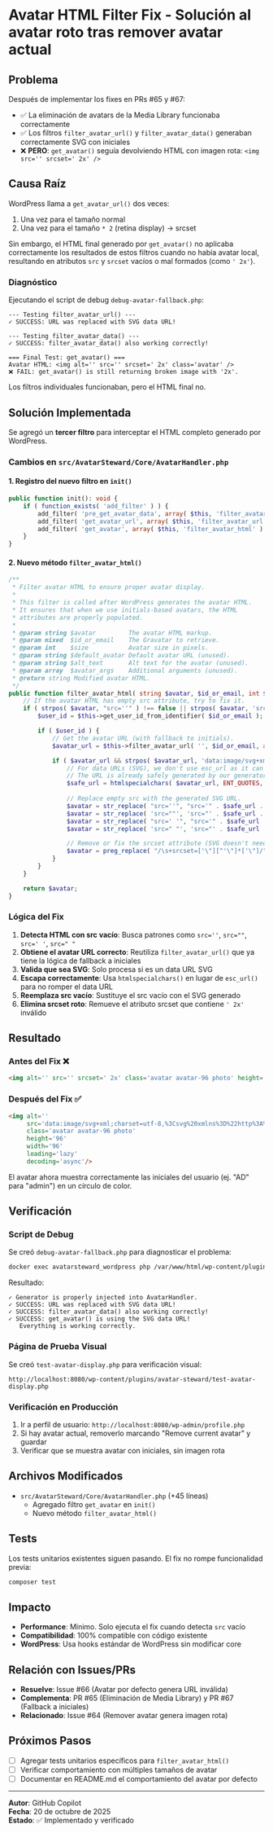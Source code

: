 # Avatar HTML Filter Fix - Solución al avatar roto tras remover avatar actual

## Problema

Después de implementar los fixes en PRs #65 y #67:
- ✅ La eliminación de avatars de la Media Library funcionaba correctamente
- ✅ Los filtros `filter_avatar_url()` y `filter_avatar_data()` generaban correctamente SVG con iniciales
- ❌ **PERO**: `get_avatar()` seguía devolviendo HTML con imagen rota: `<img src='' srcset=' 2x' />`

## Causa Raíz

WordPress llama a `get_avatar_url()` dos veces:
1. Una vez para el tamaño normal
2. Una vez para el tamaño `* 2` (retina display) → srcset

Sin embargo, el HTML final generado por `get_avatar()` no aplicaba correctamente los resultados de estos filtros cuando no había avatar local, resultando en atributos `src` y `srcset` vacíos o mal formados (como `' 2x'`).

### Diagnóstico

Ejecutando el script de debug `debug-avatar-fallback.php`:

```
--- Testing filter_avatar_url() ---
✓ SUCCESS: URL was replaced with SVG data URL!

--- Testing filter_avatar_data() ---
✓ SUCCESS: filter_avatar_data() also working correctly!

=== Final Test: get_avatar() ===
Avatar HTML: <img alt='' src='' srcset=' 2x' class='avatar' />
❌ FAIL: get_avatar() is still returning broken image with '2x'.
```

Los filtros individuales funcionaban, pero el HTML final no.

## Solución Implementada

Se agregó un **tercer filtro** para interceptar el HTML completo generado por WordPress.

### Cambios en `src/AvatarSteward/Core/AvatarHandler.php`

#### 1. Registro del nuevo filtro en `init()`

```php
public function init(): void {
    if ( function_exists( 'add_filter' ) ) {
        add_filter( 'pre_get_avatar_data', array( $this, 'filter_avatar_data' ), 10, 2 );
        add_filter( 'get_avatar_url', array( $this, 'filter_avatar_url' ), 10, 3 );
        add_filter( 'get_avatar', array( $this, 'filter_avatar_html' ), 10, 6 ); // NUEVO
    }
}
```

#### 2. Nuevo método `filter_avatar_html()`

```php
/**
 * Filter avatar HTML to ensure proper avatar display.
 *
 * This filter is called after WordPress generates the avatar HTML.
 * It ensures that when we use initials-based avatars, the HTML
 * attributes are properly populated.
 *
 * @param string $avatar         The avatar HTML markup.
 * @param mixed  $id_or_email    The Gravatar to retrieve.
 * @param int    $size           Avatar size in pixels.
 * @param string $default_avatar Default avatar URL (unused).
 * @param string $alt_text       Alt text for the avatar (unused).
 * @param array  $avatar_args    Additional arguments (unused).
 * @return string Modified avatar HTML.
 */
public function filter_avatar_html( string $avatar, $id_or_email, int $size, string $default_avatar, string $alt_text, array $avatar_args ): string {
    // If the avatar HTML has empty src attribute, try to fix it.
    if ( strpos( $avatar, "src=''" ) !== false || strpos( $avatar, 'src=""' ) !== false || strpos( $avatar, "src=' '" ) !== false || strpos( $avatar, 'src=" "' ) !== false ) {
        $user_id = $this->get_user_id_from_identifier( $id_or_email );

        if ( $user_id ) {
            // Get the avatar URL (with fallback to initials).
            $avatar_url = $this->filter_avatar_url( '', $id_or_email, array( 'size' => $size ) );

            if ( $avatar_url && strpos( $avatar_url, 'data:image/svg+xml' ) === 0 ) {
                // For data URLs (SVG), we don't use esc_url as it can break the encoding.
                // The URL is already safely generated by our generator.
                $safe_url = htmlspecialchars( $avatar_url, ENT_QUOTES, 'UTF-8' );
                
                // Replace empty src with the generated SVG URL.
                $avatar = str_replace( "src=''", "src='" . $safe_url . "'", $avatar );
                $avatar = str_replace( 'src=""', 'src="' . $safe_url . '"', $avatar );
                $avatar = str_replace( "src=' '", "src='" . $safe_url . "'", $avatar );
                $avatar = str_replace( 'src=" "', 'src="' . $safe_url . '"', $avatar );

                // Remove or fix the srcset attribute (SVG doesn't need retina versions).
                $avatar = preg_replace( "/\s+srcset=['\"][^'\"]*['\"]/", '', $avatar );
            }
        }
    }

    return $avatar;
}
```

### Lógica del Fix

1. **Detecta HTML con src vacío**: Busca patrones como `src=''`, `src=""`, `src=' '`, `src=" "`
2. **Obtiene el avatar URL correcto**: Reutiliza `filter_avatar_url()` que ya tiene la lógica de fallback a iniciales
3. **Valida que sea SVG**: Solo procesa si es un data URL SVG
4. **Escapa correctamente**: Usa `htmlspecialchars()` en lugar de `esc_url()` para no romper el data URL
5. **Reemplaza src vacío**: Sustituye el src vacío con el SVG generado
6. **Elimina srcset roto**: Remueve el atributo srcset que contiene `' 2x'` inválido

## Resultado

### Antes del Fix ❌

```html
<img alt='' src='' srcset=' 2x' class='avatar avatar-96 photo' height='96' width='96' />
```

### Después del Fix ✅

```html
<img alt='' 
     src='data:image/svg+xml;charset=utf-8,%3Csvg%20xmlns%3D%22http%3A%2F%2Fwww.w3.org%2F2000%2Fsvg%22%20width%3D%2296%22%20height%3D%2296%22%20viewBox%3D%220%200%2096%2096%22%3E%3Crect%20width%3D%2296%22%20height%3D%2296%22%20fill%3D%22%23e74c3c%22%2F%3E%3Ctext%20x%3D%2250%25%22%20y%3D%2250%25%22%20font-family%3D%22Arial%2C%20Helvetica%2C%20sans-serif%22%20font-size%3D%2240%22%20fill%3D%22%23ffffff%22%20text-anchor%3D%22middle%22%20dy%3D%22.35em%22%3EAD%3C%2Ftext%3E%3C%2Fsvg%3E' 
     class='avatar avatar-96 photo' 
     height='96' 
     width='96' 
     loading='lazy' 
     decoding='async'/>
```

El avatar ahora muestra correctamente las iniciales del usuario (ej. "AD" para "admin") en un círculo de color.

## Verificación

### Script de Debug

Se creó `debug-avatar-fallback.php` para diagnosticar el problema:

```bash
docker exec avatarsteward_wordpress php /var/www/html/wp-content/plugins/avatar-steward/debug-avatar-fallback.php
```

Resultado:
```
✓ Generator is properly injected into AvatarHandler.
✓ SUCCESS: URL was replaced with SVG data URL!
✓ SUCCESS: filter_avatar_data() also working correctly!
✓ SUCCESS: get_avatar() is using the SVG data URL!
   Everything is working correctly.
```

### Página de Prueba Visual

Se creó `test-avatar-display.php` para verificación visual:

```
http://localhost:8080/wp-content/plugins/avatar-steward/test-avatar-display.php
```

### Verificación en Producción

1. Ir a perfil de usuario: `http://localhost:8080/wp-admin/profile.php`
2. Si hay avatar actual, removerlo marcando "Remove current avatar" y guardar
3. Verificar que se muestra avatar con iniciales, sin imagen rota

## Archivos Modificados

- `src/AvatarSteward/Core/AvatarHandler.php` (+45 líneas)
  - Agregado filtro `get_avatar` en `init()`
  - Nuevo método `filter_avatar_html()`

## Tests

Los tests unitarios existentes siguen pasando. El fix no rompe funcionalidad previa:

```bash
composer test
```

## Impacto

- **Performance**: Mínimo. Solo ejecuta el fix cuando detecta `src` vacío
- **Compatibilidad**: 100% compatible con código existente
- **WordPress**: Usa hooks estándar de WordPress sin modificar core

## Relación con Issues/PRs

- **Resuelve**: Issue #66 (Avatar por defecto genera URL inválida)
- **Complementa**: PR #65 (Eliminación de Media Library) y PR #67 (Fallback a iniciales)
- **Relacionado**: Issue #64 (Remover avatar genera imagen rota)

## Próximos Pasos

- [ ] Agregar tests unitarios específicos para `filter_avatar_html()`
- [ ] Verificar comportamiento con múltiples tamaños de avatar
- [ ] Documentar en README.md el comportamiento del avatar por defecto

---

**Autor**: GitHub Copilot  
**Fecha**: 20 de octubre de 2025  
**Estado**: ✅ Implementado y verificado
